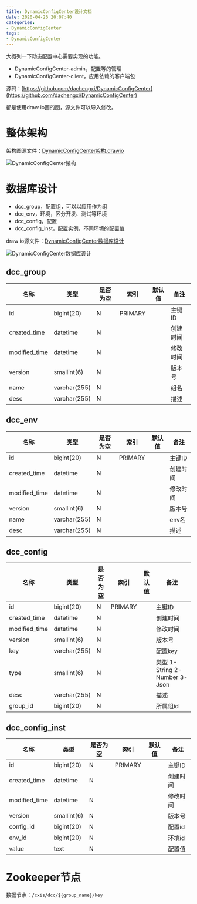 ```yaml
---
title: DynamicConfigCenter设计文档
date: 2020-04-26 20:07:40
categories: 
- DynamicConfigCenter
tags:
- DynamicConfigCenter
---
```




大概列一下动态配置中心需要实现的功能。

<!--more-->

- DynamicConfigCenter-admin，配置等的管理
- DynamicConfigCenter-client，应用依赖的客户端包

源码：[https://github.com/dachengxi/DynamicConfigCenter](https://github.com/dachengxi/DynamicConfigCenter)

都是使用draw io画的图，源文件可以导入修改。

# 整体架构

架构图源文件：[DynamicConfigCenter架构.drawio](/DynamicConfigCenter设计文档/DynamicConfigCenter架构.drawio)

![DynamicConfigCenter架构](/DynamicConfigCenter设计文档/DynamicConfigCenter架构.png)

# 数据库设计

- dcc_group，配置组，可以以应用作为组
- dcc_env，环境，区分开发、测试等环境
- dcc_config，配置
- dcc_config_inst，配置实例，不同环境的配置值

draw io源文件：[DynamicConfigCenter数据库设计](/DynamicConfigCenter设计文档/DynamicConfigCenter数据库设计.drawio)

![DynamicConfigCenter数据库设计](/DynamicConfigCenter设计文档/DynamicConfigCenter数据库设计.png)

## dcc_group

| 名称          | 类型         | 是否为空 | 索引    | 默认值 | 备注     |
| ------------- | ------------ | -------- | ------- | ------ | -------- |
| id            | bigint(20)   | N        | PRIMARY |        | 主键ID   |
| created_time  | datetime     | N        |         |        | 创建时间 |
| modified_time | datetime     | N        |         |        | 修改时间 |
| version       | smallint(6)  | N        |         |        | 版本号   |
| name          | varchar(255) | N        |         |        | 组名     |
| desc          | varchar(255) | N        |         |        | 描述     |

## dcc_env

| 名称          | 类型         | 是否为空 | 索引    | 默认值 | 备注     |
| ------------- | ------------ | -------- | ------- | ------ | -------- |
| id            | bigint(20)   | N        | PRIMARY |        | 主键ID   |
| created_time  | datetime     | N        |         |        | 创建时间 |
| modified_time | datetime     | N        |         |        | 修改时间 |
| version       | smallint(6)  | N        |         |        | 版本号   |
| name          | varchar(255) | N        |         |        | env名    |
| desc          | varchar(255) | N        |         |        | 描述     |

## dcc_config

| 名称          | 类型         | 是否为空 | 索引    | 默认值 | 备注                          |
| ------------- | ------------ | -------- | ------- | ------ | ----------------------------- |
| id            | bigint(20)   | N        | PRIMARY |        | 主键ID                        |
| created_time  | datetime     | N        |         |        | 创建时间                      |
| modified_time | datetime     | N        |         |        | 修改时间                      |
| version       | smallint(6)  | N        |         |        | 版本号                        |
| key           | varchar(255) | N        |         |        | 配置key                       |
| type          | smallint(6)  | N        |         |        | 类型 1-String 2-Number 3-Json |
| desc          | varchar(255) | N        |         |        | 描述                          |
| group_id      | bigint(20)   | N        |         |        | 所属组id                      |

## dcc_config_inst

| 名称          | 类型        | 是否为空 | 索引    | 默认值 | 备注     |
| ------------- | ----------- | -------- | ------- | ------ | -------- |
| id            | bigint(20)  | N        | PRIMARY |        | 主键ID   |
| created_time  | datetime    | N        |         |        | 创建时间 |
| modified_time | datetime    | N        |         |        | 修改时间 |
| version       | smallint(6) | N        |         |        | 版本号   |
| config_id     | bigint(20)  | N        |         |        | 配置id   |
| env_id        | bigint(20)  | N        |         |        | 环境id   |
| value         | text        | N        |         |        | 配置值   |

# Zookeeper节点

数据节点：`/cxis/dcc/${group_name}/key`